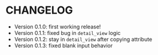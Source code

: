 CHANGELOG
===

- Version 0.1.0: first working release!
- Version 0.1.1: fixed bug in `detail_view` logic
- Version 0.1.2: stay in `detail_view` after copying attribute
- Version 0.1.3: fixed blank input behavior
